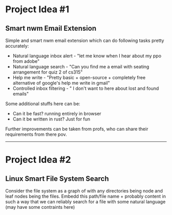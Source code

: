 # Project Idea #1

## Smart nwm Email Extension

Simple and smart nwm email extension which can do following tasks pretty accurately:

 * Natural language inbox alert - "let me know when I hear about my ppo from adobe"
 * Natural language search - "Can you find me a email with seating arrangement for quiz 2 of cs315"
 * Help me write - "Pretty basic + open-source + completely free alternative of google's help me write in gmail"
 * Controlled inbox filtering - " I don't want to here about lost and found emails"

Some additional stuffs here can be:

 * Can it be fast? running entirely in browser
 * Can it be written in rust? Just for fun

Further improvements can be taken from profs, who can share their requirements from there pov.

---

# Project Idea #2

## Linux Smart File System Search

Consider the file system as a graph of with any directories being node and leaf nodes being the files.
Embedd this path/file name + probably content in such a way that we can reliably
search for a file with some natural language (may have some contraints here)


